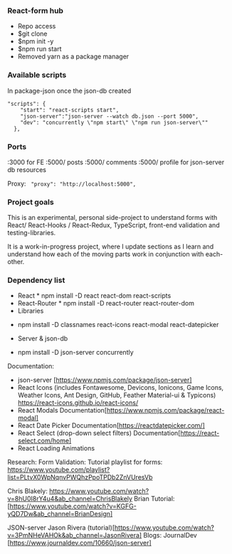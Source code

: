### React-form hub
- Repo access
- $git clone 
- $npm init -y
- $npm run start
- Removed yarn as a package manager

### Available scripts
In package-json once the json-db created

```
"scripts": {
    "start": "react-scripts start",
    "json-server":"json-server --watch db.json --port 5000",
    "dev": "concurrently \"npm start\" \"npm run json-server\""
  },
```

### Ports

:3000 for FE
:5000/ posts
:5000/ comments 
:5000/ profile for json-server db resources

Proxy: ``` "proxy": "http://localhost:5000",```

### Project goals

This is an experimental, personal side-project to understand forms with React/ React-Hooks / React-Redux, TypeScript, front-end validation and testing-libraries.

It is a work-in-progress project, where I update sections as I learn and understand how each of the moving parts work in conjunction with each-other.

### Dependency list

- React * npm install -D react react-dom  react-scripts
- React-Router * npm install -D react-router react-router-dom
- Libraries
* npm install -D classnames react-icons react-modal react-datepicker
- Server & json-db
* npm install -D json-server concurrently

Documentation:
- json-server
[https://www.npmjs.com/package/json-server]
- React Icons (includes Fontawesome, Devicons, Ionicons, Game Icons, Weather Icons, Ant Design, GitHub, Feather Material-ui & Typicons)
https://react-icons.github.io/react-icons/
- React Modals
Documentation[https://www.npmjs.com/package/react-modal]
- React Date Picker
Documentation[https://reactdatepicker.com/]
- React Select (drop-down select filters)
Documentation[https://react-select.com/home]
- React Loading Animations


Research:
Form Validation:
Tutorial playlist for forms:
https://www.youtube.com/playlist?list=PLtvX0WpNqnvPWQhzPpoTPDb2ZnVUresVb

Chris Blakely:
 https://www.youtube.com/watch?v=8hU0I8rY4u4&ab_channel=ChrisBlakely
Brian  Tutorial: [https://www.youtube.com/watch?v=KGFG-yQD7Dw&ab_channel=BrianDesign]
 


JSON-server
Jason Rivera (tutorial)[https://www.youtube.com/watch?v=3PmNHeVAHOk&ab_channel=JasonRivera]
Blogs: JournalDev [https://www.journaldev.com/10660/json-server]